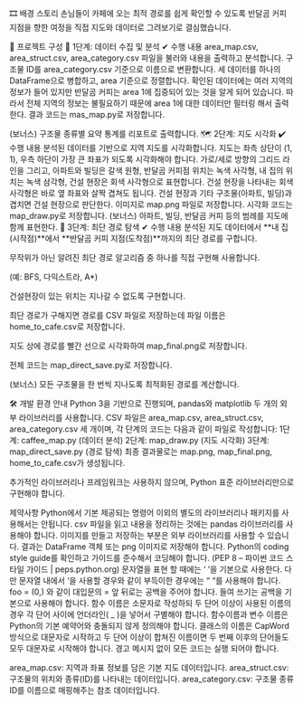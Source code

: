 🎞 배경 스토리
 손님들이 카페에 오는 최적 경로를 쉽게 확인할 수 있도록 반달곰 커피 지점을 향한 여정을 직접 지도와 데이터로 그려보기로 결심했습니다.

📘 프로젝트 구성
📂 1단계: 데이터 수집 및 분석
✔ 수행 내용
area_map.csv, area_struct.csv, area_category.csv 파일을 불러와 내용을 출력하고 분석합니다.
구조물 ID를 area_category.csv 기준으로 이름으로 변환합니다.
세 데이터를 하나의 DataFrame으로 병합하고, area 기준으로 정렬합니다.
확인된 데이터에는 여러 지역의 정보가 들어 있지만 반달곰 커피는 area 1에 집중되어 있는 것을 알게 되어 있습니다. 따라서 전체 지역의 정보는 불필요하기 때문에 area 1에 대한 데이터만 필터링 해서 출력한다.
결과 코드는 mas_map.py로 저장합니다.

(보너스) 구조물 종류별 요약 통계를 리포트로 출력합니다.
🗺 2단계: 지도 시각화
✔ 수행 내용
분석된 데이터를 기반으로 지역 지도를 시각화합니다.
지도는 좌측 상단이 (1, 1), 우측 하단이 가장 큰 좌표가 되도록 시각화해야 합니다.
가로/세로 방향의 그리드 라인을 그리고,
아파트와 빌딩은 갈색 원형,
반달곰 커피점 위치는 녹색 사각형,
내 집의 위치는 녹색 삼각형,
건설 현장은 회색 사각형으로 표현합니다.
건설 현장을 나타내는 회색 사각형은 바로 옆 좌표와 살짝 겹쳐도 됩니다.
건설 현장과 기타 구조물(아파트, 빌딩)과 겹치면 건설 현장으로 판단한다.
이미지로 map.png 파일로 저장합니다.
시각화 코드는 map_draw.py로 저장합니다.
(보너스) 아파트, 빌딩, 반달곰 커피 등의 범례를 지도에 함께 표현한다.
🚶 3단계: 최단 경로 탐색
✔ 수행 내용
분석된 지도 데이터에서 **내 집(시작점)**에서 **반달곰 커피 지점(도착점)**까지의 최단 경로를 구합니다.

무작위가 아닌 알려진 최단 경로 알고리즘 중 하나를 직접 구현해 사용합니다.

(예: BFS, 다익스트라, A*)

건설현장이 있는 위치는 지나갈 수 없도록 구현합니다.

최단 경로가 구해지면 경로를 CSV 파일로 저장하는데 파일 이름은 home_to_cafe.csv로 저장합니다.

지도 상에 경로를 빨간 선으로 시각화하여 map_final.png로 저장합니다.

전체 코드는 map_direct_save.py로 저장합니다.

(보너스) 모든 구조물을 한 번씩 지나도록 최적화된 경로를 계산합니다.

🛠 개발 환경 안내
Python 3을 기반으로 진행되며, pandas와 matplotlib 두 개의 외부 라이브러리를 사용합니다.
CSV 파일은 area_map.csv, area_struct.csv, area_category.csv 세 개이며, 각 단계의 코드는 다음과 같이 파일로 작성합니다:
1단계: caffee_map.py (데이터 분석)
2단계: map_draw.py (지도 시각화)
3단계: map_direct_save.py (경로 탐색)
최종 결과물로는 map.png, map_final.png, home_to_cafe.csv가 생성됩니다.

추가적인 라이브러리나 프레임워크는 사용하지 않으며, Python 표준 라이브러리만으로 구현해야 합니다.

제약사항
Python에서 기본 제공되는 명령어 이외의 별도의 라이브러리나 패키지를 사용해서는 안됩니다.
csv 파일을 읽고 내용을 정리하는 것에는 pandas 라이브러리를 사용해야 합니다.
이미지를 만들고 저장하는 부분은 외부 라이브러리를 사용할 수 있습니다.
결과는 DataFrame 객체 또는 png 이미지로 저장해야 합니다.
Python의 coding style guide를 확인하고 가이드를 준수해서 코딩해야 합니다. (PEP 8 – 파이썬 코드 스타일 가이드 | peps.python.org)
문자열을 표현 할 때에는 ‘ ’을 기본으로 사용한다. 다만 문자열 내에서 ‘을 사용할 경우와 같이 부득이한 경우에는 “ “를 사용해야 합니다.
foo = (0,) 와 같이 대입문의 = 앞 뒤로는 공백을 주어야 합니다.
들여 쓰기는 공백을 기본으로 사용해야 합니다.
함수 이름은 소문자로 작성하되 두 단어 이상이 사용된 이름의 경우 각 단어 사이에 언더라인( _ )을 넣어서 구별해야 합니다.
함수이름과 변수 이름은 Python의 기본 예약어와 충돌되지 않게 정의해야 합니다.
클래스의 이름은 CapWord 방식으로 대문자로 시작하고 두 단어 이상이 합쳐진 이름이면 두 번째 이후의 단어들도 모두 대문자로 시작해야 합니다.
경고 메시지 없이 모든 코드는 실행 되어야 합니다.

area_map.csv: 지역과 좌표 정보를 담은 기본 지도 데이터입니다. area_struct.csv: 구조물의 위치와 종류(ID)를 나타내는 데이터입니다. area_category.csv: 구조물 종류 ID를 이름으로 매핑해주는 참조 데이터입니다.